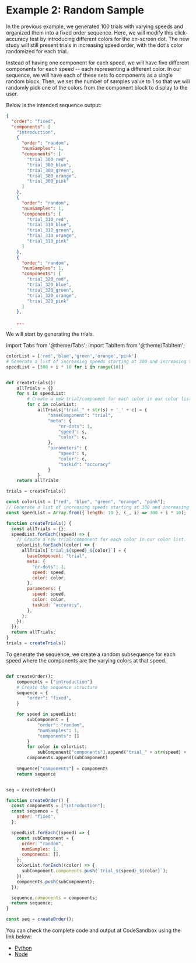 # Example 2: Random Sample

In the previous example, we generated 100 trials with varying speeds and organized them into a fixed order sequence. Here, we will modify this click-accuracy test by introducing different colors for the on-screen dot. The new study will still present trials in increasing speed order, with the dot's color randomized for each trial.

Instead of having one component for each speed, we will have five different components for each speed -- each representing a different color. In our sequence, we will have each of these sets fo components as a single random block. Then, we set the number of samples value to 1 so that we will randomly pick one of the colors from the component block to display to the user.

Below is the intended sequence output:

```json
{
  "order": "fixed",
  "components": [
    "introduction",
    {
      "order": "random",
      "numSamples": 1,
      "components": [
        "trial_300_red",
        "trial_300_blue",
        "trial_300_green",
        "trial_300_orange",
        "trial_300_pink"
      ]
    },
    {
      "order": "random",
      "numSamples": 1,
      "components": [
        "trial_310_red",
        "trial_310_blue",
        "trial_310_green",
        "trial_310_orange",
        "trial_310_pink"
      ]
    },
    {
      "order": "random",
      "numSamples": 1,
      "components": [
        "trial_320_red",
        "trial_320_blue",
        "trial_320_green",
        "trial_320_orange",
        "trial_320_pink"
      ]
    },
    
    ...

```


We will start by generating the trials.

import Tabs from '@theme/Tabs';
import TabItem from '@theme/TabItem';

<Tabs>
<TabItem value="python" label="Python">


```python
colorList = ['red','blue','green','orange','pink']
# Generate a list of increasing speeds starting at 300 and increasing to 400 with increments of 10.
speedList = [300 + i * 10 for i in range(10)]


def createTrials():
    allTrials = {}
    for s in speedList: 
        # Create a new trial/component for each color in our color list.
        for c in colorList:
            allTrials["trial_" + str(s) + '_' + c] = {  
                "baseComponent": "trial",
                "meta": {
                    "nr-dots": 1,
                    "speed": s,
                    "color": c,
                },
                "parameters": {
                    "speed": s,
                    "color": c,
                    "taskid": "accuracy"
                }
            }
    return allTrials

trials = createTrials()

```

</TabItem>

<TabItem value="node" label="Node.js">

```js
const colorList = ["red", "blue", "green", "orange", "pink"];
// Generate a list of increasing speeds starting at 300 and increasing to 400 with increments of 10.
const speedList = Array.from({ length: 10 }, (_, i) => 300 + i * 10);

function createTrials() {
  const allTrials = {};
  speedList.forEach((speed) => {
    // Create a new trial/component for each color in our color list.
    colorList.forEach((color) => {
      allTrials[`trial_${speed}_${color}`] = {
        baseComponent: "trial",
        meta: {
          "nr-dots": 1,
          speed: speed,
          color: color,
        },
        parameters: {
          speed: speed,
          color: color,
          taskid: "accuracy",
        },
      };
    });
  });
  return allTrials;
}
trials = createTrials()

```
</TabItem>
</Tabs>

To generate the sequence, we create a random subsequence for each speed where the components are the varying colors at that speed.

<Tabs>
<TabItem value="python" label="Python">


```python

def createOrder():  
    components = ["introduction"]  
    # Create the sequence structure
    sequence = {
        "order": "fixed",  
    }

    for speed in speedList:
        subComponent = {
            "order": "random",
            "numSamples": 1,
            "components": []
        }
        for color in colorList:
            subComponent["components"].append("trial_" + str(speed) + '_' + color)
        components.append(subComponent)
    
    sequence["components"] = components
    return sequence


seq = createOrder()
```

</TabItem>
<TabItem value="node" label="Node.js">

```javascript
function createOrder() {
  const components = ["introduction"];
  const sequence = {
    order: "fixed",
  };

  speedList.forEach((speed) => {
    const subComponent = {
      order: "random",
      numSamples: 1,
      components: [],
    };
    colorList.forEach((color) => {
      subComponent.components.push(`trial_${speed}_${color}`);
    });
    components.push(subComponent);
  });

  sequence.components = components;
  return sequence;
}

const seq = createOrder();

```

</TabItem>

</Tabs>

You can check the complete code and output at CodeSandbox using the link below:
- [Python](https://codesandbox.io/p/devbox/festive-vaughan-ggl46v)
- [Node](https://codesandbox.io/p/devbox/tg3st5)
